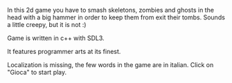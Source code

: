 In this 2d game you have to smash skeletons, zombies and ghosts in the head with a big hammer in order to keep them from exit their tombs.
Sounds a little creepy, but it is not :)

Game is written in c++ with SDL3.

It features programmer arts at its finest.

Localization is missing, the few words in the game are in italian. Click on "Gioca" to start play.
